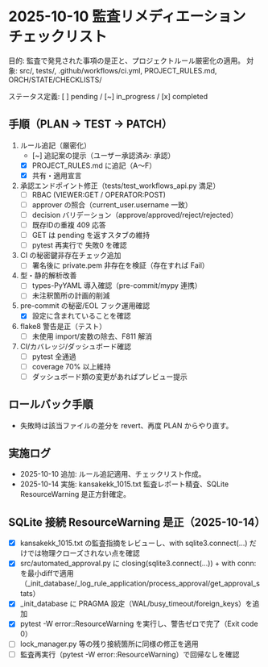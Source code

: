 # 2025-10-10 監査リメディエーション チェックリスト

目的: 監査で発見された事項の是正と、プロジェクトルール厳密化の適用。
対象: src/, tests/, .github/workflows/ci.yml, PROJECT_RULES.md, ORCH/STATE/CHECKLISTS/

ステータス定義: [ ] pending / [~] in_progress / [x] completed

## 手順（PLAN → TEST → PATCH）
1. ルール追記（厳密化）
   - [~] 追記案の提示（ユーザー承認済み: 承認）
   - [x] PROJECT_RULES.md に追記（A〜F）
   - [x] 共有・適用宣言

2. 承認エンドポイント修正（tests/test_workflows_api.py 満足）
   - [ ] RBAC (VIEWER:GET / OPERATOR:POST)
   - [ ] approver の照合（current_user.username 一致）
   - [ ] decision バリデーション（approve/approved/reject/rejected）
   - [ ] 既存IDの重複 409 応答
   - [ ] GET は pending を返すスタブの維持
   - [ ] pytest 再実行で 失敗0 を確認

3. CI の秘密鍵非存在チェック追加
   - [ ] 署名後に private.pem 非存在を検証（存在すれば Fail）

4. 型・静的解析改善
   - [ ] types-PyYAML 導入確認（pre-commit/mypy 連携）
   - [ ] 未注釈箇所の計画的削減

5. pre-commit の秘密/EOL フック運用確認
   - [x] 設定に含まれていることを確認

6. flake8 警告是正（テスト）
   - [ ] 未使用 import/変数の除去、F811 解消

7. CI/カバレッジ/ダッシュボード確認
   - [ ] pytest 全通過
   - [ ] coverage 70% 以上維持
   - [ ] ダッシュボード類の変更があればプレビュー提示

## ロールバック手順
- 失敗時は該当ファイルの差分を revert、再度 PLAN からやり直す。

## 実施ログ
- 2025-10-10 追加: ルール追記適用、チェックリスト作成。
- 2025-10-14 実施: kansakekk_1015.txt 監査レポート精査、SQLite ResourceWarning 是正方針確定。

## SQLite 接続 ResourceWarning 是正（2025-10-14）
- [x] kansakekk_1015.txt の監査指摘をレビューし、with sqlite3.connect(...) だけでは物理クローズされない点を確認
- [x] src/automated_approval.py に closing(sqlite3.connect(...)) + with conn: を最小diffで適用（_init_database/_log_rule_application/process_approval/get_approval_stats）
- [x] _init_database に PRAGMA 設定（WAL/busy_timeout/foreign_keys）を追加
- [x] pytest -W error::ResourceWarning を実行し、警告ゼロで完了（Exit code 0）
- [ ] lock_manager.py 等の残り接続箇所に同様の修正を適用
- [ ] 監査再実行（pytest -W error::ResourceWarning）で回帰なしを確認